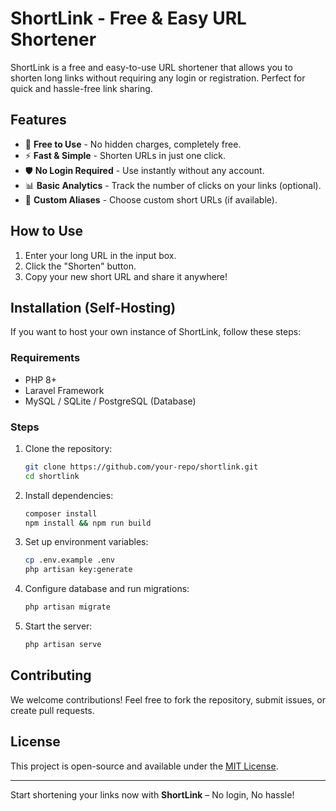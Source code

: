 # ShortLink - Free & Easy URL Shortener

ShortLink is a free and easy-to-use URL shortener that allows you to shorten long links without requiring any login or registration. Perfect for quick and hassle-free link sharing.

## Features
- 🔗 **Free to Use** - No hidden charges, completely free.
- ⚡ **Fast & Simple** - Shorten URLs in just one click.
- 🛡️ **No Login Required** - Use instantly without any account.
- 📊 **Basic Analytics** - Track the number of clicks on your links (optional).
- 🔄 **Custom Aliases** - Choose custom short URLs (if available).

## How to Use
1. Enter your long URL in the input box.
2. Click the "Shorten" button.
3. Copy your new short URL and share it anywhere!

## Installation (Self-Hosting)
If you want to host your own instance of ShortLink, follow these steps:

### Requirements
- PHP 8+
- Laravel Framework
- MySQL / SQLite / PostgreSQL (Database)

### Steps
1. Clone the repository:
   ```sh
   git clone https://github.com/your-repo/shortlink.git
   cd shortlink
   ```
2. Install dependencies:
   ```sh
   composer install
   npm install && npm run build
   ```
3. Set up environment variables:
   ```sh
   cp .env.example .env
   php artisan key:generate
   ```
4. Configure database and run migrations:
   ```sh
   php artisan migrate
   ```
5. Start the server:
   ```sh
   php artisan serve
   ```

## Contributing
We welcome contributions! Feel free to fork the repository, submit issues, or create pull requests.

## License
This project is open-source and available under the [MIT License](LICENSE).

---

Start shortening your links now with **ShortLink** – No login, No hassle!

